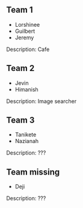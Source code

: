 ## Team 1

- Lorshinee
- Guilbert
- Jeremy

Description: Cafe

## Team 2

- Jevin
- Himanish

Description: Image searcher

## Team 3

- Tanikete
- Nazianah

Description: ???

## Team missing

- Deji

Description: ???
